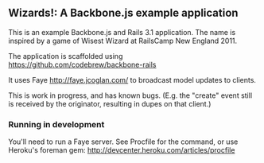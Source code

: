 ## Wizards!: A Backbone.js example application

This is an example Backbone.js and Rails 3.1 application.
The name is inspired by a game of Wisest Wizard at RailsCamp New England 2011.

The application is scaffolded using https://github.com/codebrew/backbone-rails

It uses Faye http://faye.jcoglan.com/ to broadcast model updates to clients.

This is work in progress, and has known bugs.  (E.g. the "create" event still
is received by the originator, resulting in dupes on that client.)

### Running in development

You'll need to run a Faye server.  See Procfile for the command, or use
Heroku's foreman gem: http://devcenter.heroku.com/articles/procfile
